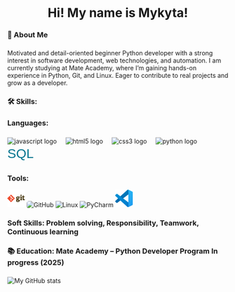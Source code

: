 ###

<h1 align="center">Hi! My name is Mykyta!</h1>

###

<h3 align="left">📓 About Me</h3>

###

<p align="left">Motivated and detail-oriented beginner Python developer with a strong interest in software development, web technologies, and automation. I am currently studying at Mate Academy, where I’m gaining hands-on experience in Python, Git, and Linux. Eager to contribute to real projects and grow as a developer.</p>

###

<h3 align="left">🛠️ Skills:</h3>


###

<h3 align="left">Languages:</h3>

###

<div align="left">
  <img src="https://cdn.jsdelivr.net/gh/devicons/devicon/icons/javascript/javascript-original.svg" height="40" alt="javascript logo" />
  <img width="12" />
  <img src="https://cdn.jsdelivr.net/gh/devicons/devicon/icons/html5/html5-original.svg" height="40" alt="html5 logo" />
  <img width="12" />
  <img src="https://cdn.jsdelivr.net/gh/devicons/devicon/icons/css3/css3-original.svg" height="40" alt="css3 logo" />
  <img width="12" />
  <img src="https://skillicons.dev/icons?i=py" height="40" alt="python logo" />
  <img width="12" />
  <svg height="40" viewBox="0 0 100 40" xmlns="http://www.w3.org/2000/svg">
    <text x="0" y="30" font-size="30" fill="#00758f" font-family="Arial, sans-serif">SQL</text>
  </svg>
</div>



### Tools:

<p>
  <img alt="Git" src="https://raw.githubusercontent.com/github/explore/main/topics/git/git.png" width="40" height="40" />
  <img alt="GitHub" src="https://github.githubassets.com/images/modules/logos_page/GitHub-Mark.png" width="40" height="40" style="background:white; border-radius:5px;" />
  <img alt="Linux" src="https://upload.wikimedia.org/wikipedia/commons/a/af/Tux.png" width="40" height="40" />
  <img alt="PyCharm" src="https://upload.wikimedia.org/wikipedia/commons/1/1d/PyCharm_Icon.svg" width="40" height="40" />
  <img alt="VS Code" src="https://raw.githubusercontent.com/github/explore/main/topics/visual-studio-code/visual-studio-code.png" width="40" height="40" />
</p>

###

<h3 align="left">Soft Skills: Problem solving, Responsibility, Teamwork, Continuous learning</h3>

###

<h3 align="left">📚 Education: Mate Academy – Python Developer Program
In progress (2025)</h3>

###

![My GitHub stats](https://github-readme-stats.vercel.app/api?username=ObiHard&show_icons=true&theme=radical)

